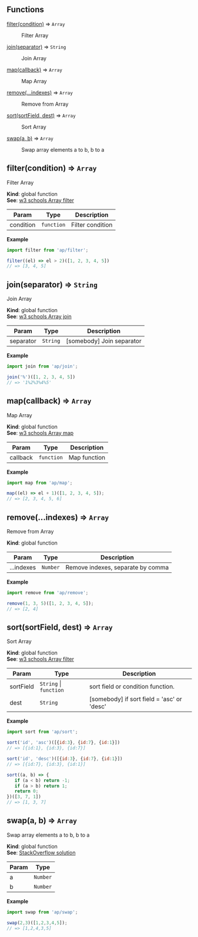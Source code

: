 ## Functions

<dl>
<dt><a href="#filter">filter(condition)</a> ⇒ <code>Array</code></dt>
<dd><p>Filter Array</p>
</dd>
<dt><a href="#join">join(separator)</a> ⇒ <code>String</code></dt>
<dd><p>Join Array</p>
</dd>
<dt><a href="#map">map(callback)</a> ⇒ <code>Array</code></dt>
<dd><p>Map Array</p>
</dd>
<dt><a href="#remove">remove(...indexes)</a> ⇒ <code>Array</code></dt>
<dd><p>Remove from Array</p>
</dd>
<dt><a href="#sort">sort(sortField, dest)</a> ⇒ <code>Array</code></dt>
<dd><p>Sort Array</p>
</dd>
<dt><a href="#swap">swap(a, b)</a> ⇒ <code>Array</code></dt>
<dd><p>Swap array elements a to b, b to a</p>
</dd>
</dl>

<a name="filter"></a>

## filter(condition) ⇒ <code>Array</code>
Filter Array

**Kind**: global function  
**See**: [w3 schools Array filter](https://www.w3schools.com/jsref/jsref_filter.asp)  

| Param | Type | Description |
| --- | --- | --- |
| condition | <code>function</code> | Filter condition |

**Example**  
```js
import filter from 'ap/filter';

filter((el) => el > 2)([1, 2, 3, 4, 5])
// => [3, 4, 5]
```
<a name="join"></a>

## join(separator) ⇒ <code>String</code>
Join Array

**Kind**: global function  
**See**: [w3 schools Array join](https://www.w3schools.com/jsref/jsref_join.asp)  

| Param | Type | Description |
| --- | --- | --- |
| separator | <code>String</code> | [somebody] Join separator |

**Example**  
```js
import join from 'ap/join';

join('%')([1, 2, 3, 4, 5])
// => '1%2%3%4%5'
```
<a name="map"></a>

## map(callback) ⇒ <code>Array</code>
Map Array

**Kind**: global function  
**See**: [w3 schools Array map](https://www.w3schools.com/jsref/jsref_map.asp)  

| Param | Type | Description |
| --- | --- | --- |
| callback | <code>function</code> | Map function |

**Example**  
```js
import map from 'ap/map';

map((el) => el + 1)([1, 2, 3, 4, 5]);
// => [2, 3, 4, 5, 6]
```
<a name="remove"></a>

## remove(...indexes) ⇒ <code>Array</code>
Remove from Array

**Kind**: global function  

| Param | Type | Description |
| --- | --- | --- |
| ...indexes | <code>Number</code> | Remove indexes, separate by comma |

**Example**  
```js
import remove from 'ap/remove';

remove(1, 3, 5)([1, 2, 3, 4, 5]);
// => [2, 4]
```
<a name="sort"></a>

## sort(sortField, dest) ⇒ <code>Array</code>
Sort Array

**Kind**: global function  
**See**: [w3 schools Array filter](https://www.w3schools.com/jsref/jsref_filter.asp)  

| Param | Type | Description |
| --- | --- | --- |
| sortField | <code>String</code> \| <code>function</code> | sort field or condition function. |
| dest | <code>String</code> | [somebody] if sort field = 'asc' or 'desc' |

**Example**  
```js
import sort from 'ap/sort';

sort('id', 'asc')([{id:3}, {id:7}, {id:1}])
// => [{id:1}, {id:3}, {id:7}]

sort('id', 'desc')([{id:3}, {id:7}, {id:1}])
// => [{id:7}, {id:3}, {id:1}]

sort((a, b) => {
   if (a < b) return -1;
   if (a > b) return 1;
   return 0;
})([3, 7, 1])
// => [1, 3, 7]
```
<a name="swap"></a>

## swap(a, b) ⇒ <code>Array</code>
Swap array elements a to b, b to a

**Kind**: global function  
**See**: [StackOverflow solution](https://stackoverflow.com/a/25910841)  

| Param | Type |
| --- | --- |
| a | <code>Number</code> | 
| b | <code>Number</code> | 

**Example**  
```js
import swap from 'ap/swap';

swap(2,3)([1,2,3,4,5]);
// => [1,2,4,3,5]
```
